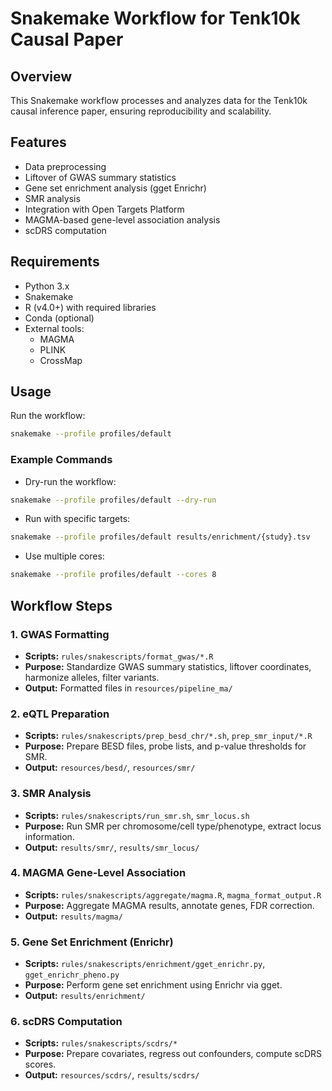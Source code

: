# Snakemake Workflow for Tenk10k Causal Paper

## Overview
This Snakemake workflow processes and analyzes data for the Tenk10k causal inference paper, ensuring reproducibility and scalability.

## Features
- Data preprocessing
- Liftover of GWAS summary statistics
- Gene set enrichment analysis (gget Enrichr)
- SMR analysis
- Integration with Open Targets Platform
- MAGMA-based gene-level association analysis
- scDRS computation

## Requirements
- Python 3.x
- Snakemake
- R (v4.0+) with required libraries
- Conda (optional)
- External tools:
  - MAGMA
  - PLINK
  - CrossMap

## Usage
Run the workflow:
```bash
snakemake --profile profiles/default
```

### Example Commands

- Dry-run the workflow:
```bash
snakemake --profile profiles/default --dry-run
```

- Run with specific targets:
```bash
snakemake --profile profiles/default results/enrichment/{study}.tsv
```

- Use multiple cores:
```bash
snakemake --profile profiles/default --cores 8
```

## Workflow Steps

### 1. GWAS Formatting
- **Scripts:** `rules/snakescripts/format_gwas/*.R`
- **Purpose:** Standardize GWAS summary statistics, liftover coordinates, harmonize alleles, filter variants.
- **Output:** Formatted files in `resources/pipeline_ma/`

### 2. eQTL Preparation
- **Scripts:** `rules/snakescripts/prep_besd_chr/*.sh`, `prep_smr_input/*.R`
- **Purpose:** Prepare BESD files, probe lists, and p-value thresholds for SMR.
- **Output:** `resources/besd/`, `resources/smr/`

### 3. SMR Analysis
- **Scripts:** `rules/snakescripts/run_smr.sh`, `smr_locus.sh`
- **Purpose:** Run SMR per chromosome/cell type/phenotype, extract locus information.
- **Output:** `results/smr/`, `results/smr_locus/`

### 4. MAGMA Gene-Level Association
- **Scripts:** `rules/snakescripts/aggregate/magma.R`, `magma_format_output.R`
- **Purpose:** Aggregate MAGMA results, annotate genes, FDR correction.
- **Output:** `results/magma/`

### 5. Gene Set Enrichment (Enrichr)
- **Scripts:** `rules/snakescripts/enrichment/gget_enrichr.py`, `gget_enrichr_pheno.py`
- **Purpose:** Perform gene set enrichment using Enrichr via gget.
- **Output:** `results/enrichment/`

### 6. scDRS Computation
- **Scripts:** `rules/snakescripts/scdrs/*`
- **Purpose:** Prepare covariates, regress out confounders, compute scDRS scores.
- **Output:** `resources/scdrs/`, `results/scdrs/`
